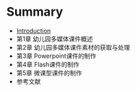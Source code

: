 # Summary

* [Introduction](README.md)
* 第1章  幼儿园多媒体课件概述
* 第2章  幼儿园多媒体课件素材的获取与处理
* 第3章  Powerpoint课件的制作
* 第4章  Flash课件的制作
* 第5章  微课型课件的制作
* 参考文献

